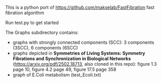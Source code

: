 This is a python port of https://github.com/makselab/FastFibration fast fibration algorithm

Run test.py to get started

The Graphs subdirectory contains:
- graphs with strongly connected components (SCC): 3 components (3SCC), 6 components (6SCC)
- graphs depicted in **Symmetries of Living Systems: Symmetry Fibrations and Synchronization in Biological Networks** (https://arxiv.org/pdf/2502.18713, also cloned in this repo): figure 1.3 page 10, figure 4.2 page 49, figure 17.5 page 358
- graph of E.Coli metabolism (test_Ecoli.txt)
